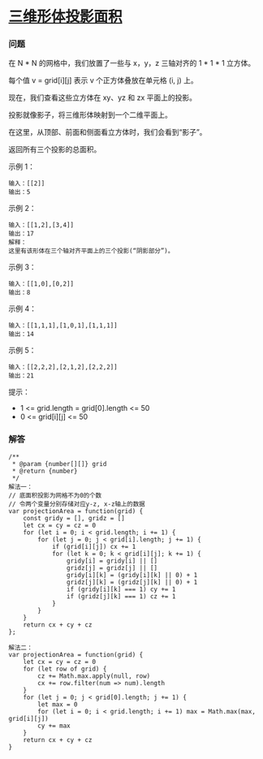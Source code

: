 # [三维形体投影面积](https://leetcode-cn.com/problems/projection-area-of-3d-shapes)

### 问题

在 N * N 的网格中，我们放置了一些与 x，y，z 三轴对齐的 1 * 1 * 1 立方体。

每个值 v = grid[i][j] 表示 v 个正方体叠放在单元格 (i, j) 上。

现在，我们查看这些立方体在 xy、yz 和 zx 平面上的投影。

投影就像影子，将三维形体映射到一个二维平面上。

在这里，从顶部、前面和侧面看立方体时，我们会看到“影子”。

返回所有三个投影的总面积。



示例 1：

```
输入：[[2]]
输出：5
```
示例 2：

```
输入：[[1,2],[3,4]]
输出：17
解释：
这里有该形体在三个轴对齐平面上的三个投影(“阴影部分”)。
```

示例 3：

```
输入：[[1,0],[0,2]]
输出：8
```
示例 4：

```
输入：[[1,1,1],[1,0,1],[1,1,1]]
输出：14
```
示例 5：

```
输入：[[2,2,2],[2,1,2],[2,2,2]]
输出：21
```


提示：

* 1 <= grid.length = grid[0].length <= 50
* 0 <= grid[i][j] <= 50

### 解答

```
/**
 * @param {number[][]} grid
 * @return {number}
 */
解法一：
// 底面积投影为网格不为0的个数
// 令两个变量分别存储对应y-z, x-z轴上的数据
var projectionArea = function(grid) {
    const gridy = [], gridz = []
    let cx = cy = cz = 0
    for (let i = 0; i < grid.length; i += 1) {
        for (let j = 0; j < grid[i].length; j += 1) {
            if (grid[i][j]) cx += 1
            for (let k = 0; k < grid[i][j]; k += 1) {
                gridy[i] = gridy[i] || []
                gridz[j] = gridz[j] || []
                gridy[i][k] = (gridy[i][k] || 0) + 1
                gridz[j][k] = (gridz[j][k] || 0) + 1
                if (gridy[i][k] === 1) cy += 1
                if (gridz[j][k] === 1) cz += 1
            }
        }
    }
    return cx + cy + cz
};

解法二：
var projectionArea = function(grid) {
    let cx = cy = cz = 0
    for (let row of grid) {
        cz += Math.max.apply(null, row)
        cx += row.filter(num => num).length
    }
    for (let j = 0; j < grid[0].length; j += 1) {
        let max = 0
        for (let i = 0; i < grid.length; i += 1) max = Math.max(max, grid[i][j])
        cy += max
    }
    return cx + cy + cz
}
```

